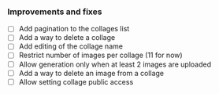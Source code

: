 ### Improvements and fixes

- [ ] Add pagination to the collages list
- [ ] Add a way to delete a collage
- [ ] Add editing of the collage name
- [ ] Restrict number of images per collage (11 for now)
- [ ] Allow generation only when at least 2 images are uploaded
- [ ] Add a way to delete an image from a collage
- [ ] Allow setting collage public access
